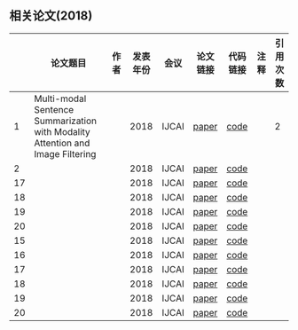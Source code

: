## 相关论文(2018)
||论文题目|作者|发表年份|会议|论文链接|代码链接|注释|引用次数|
|-|------|----|-------|----------|-------|----|---|---|
|1|Multi-modal Sentence Summarization with Modality Attention and Image Filtering ||2018|IJCAI|[paper](https://www.ijcai.org/proceedings/2018/0577.pdf)|[code]()||2|
|2| ||2018|IJCAI|[paper]()|[code]()||
|17| ||2018|IJCAI|[paper]()|[code]()||
|18| ||2018|IJCAI|[paper]()|[code]()||
|19| ||2018|IJCAI|[paper]()|[code]()||
|20| ||2018|IJCAI|[paper]()|[code]()||
|15| ||2018|IJCAI|[paper]()|[code]()||
|16| ||2018|IJCAI|[paper]()|[code]()||
|17| ||2018|IJCAI|[paper]()|[code]()||
|18| ||2018|IJCAI|[paper]()|[code]()||
|19| ||2018|IJCAI|[paper]()|[code]()||
|20| ||2018|IJCAI|[paper]()|[code]()||
